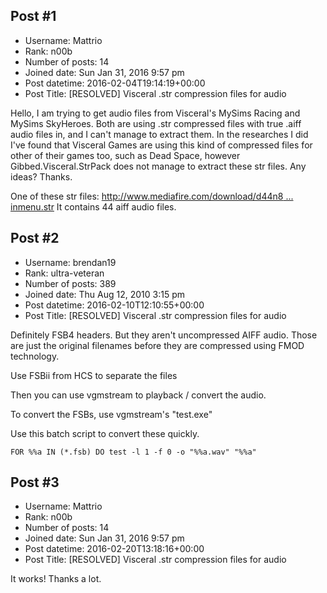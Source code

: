 ## Post #1
- Username: Mattrio
- Rank: n00b
- Number of posts: 14
- Joined date: Sun Jan 31, 2016 9:57 pm
- Post datetime: 2016-02-04T19:14:19+00:00
- Post Title: [RESOLVED] Visceral .str compression files for audio

Hello,
I am trying to get audio files from Visceral's MySims Racing and MySims SkyHeroes. Both are using .str compressed files with true .aiff audio files in, and I can't manage to extract them. In the researches I did I've found that Visceral Games are using this kind of compressed files for other of their games too, such as Dead Space, however Gibbed.Visceral.StrPack does not manage to extract these str files. Any ideas? Thanks.

One of these str files: [http://www.mediafire.com/download/d44n8 ... inmenu.str](http://www.mediafire.com/download/d44n8xwodyhot8r/mainmenu.str)
It contains 44 aiff audio files.
## Post #2
- Username: brendan19
- Rank: ultra-veteran
- Number of posts: 389
- Joined date: Thu Aug 12, 2010 3:15 pm
- Post datetime: 2016-02-10T12:10:55+00:00
- Post Title: [RESOLVED] Visceral .str compression files for audio

Definitely FSB4 headers. But they aren't uncompressed AIFF audio. Those are just the original filenames before they are compressed using FMOD technology.

Use FSBii from HCS to separate the files

Then you can use vgmstream to playback / convert the audio.

To convert the FSBs, use vgmstream's "test.exe"

Use this batch script to convert these quickly.

```
FOR %%a IN (*.fsb) DO test -l 1 -f 0 -o "%%a.wav" "%%a"
```
## Post #3
- Username: Mattrio
- Rank: n00b
- Number of posts: 14
- Joined date: Sun Jan 31, 2016 9:57 pm
- Post datetime: 2016-02-20T13:18:16+00:00
- Post Title: [RESOLVED] Visceral .str compression files for audio

It works! Thanks a lot.
